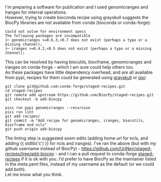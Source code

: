 I'm preparing a software for publication and I used genomicranges and Iranges for interval operations.  
However, trying to create bioconda recipe using grayskull suggests the BiocPy libraries are not available from conda (bioconda or conda-forge):

```
Could not solve for environment specs
The following packages are incompatible
├─ genomicranges >=0.6.3,<0.7 does not exist (perhaps a typo or a missing channel);
├─ iranges >=0.4.2,<0.5 does not exist (perhaps a typo or a missing channel);
```

This can be resolved by having biocutils, biocframe, genomicranges and iranges on conda-forge - which I am sure could help others too.   
As these packages have little dependency overhead, and are all available from pypi, recipes for them could be generated using [grayskull](https://github.com/conda/grayskull) or [pixi](https://github.com/conda-forge/staged-recipes?tab=readme-ov-file#generating-recipes-with-grayskull): 
```
git clone git@github.com:conda-forge/staged-recipes.git
cd staged-recipes
git remote add upstream https://github.com/BiocPy/staged-recipes.git
git checkout -b add-biocpy

pixi run pypi genomicranges --recursive
pixi run lint
git add recipes/
git commit -m "Add recipe for genomicranges, iranges, biocutils, biocframe and ncls"
git push origin add-biocpy
```
The linting step is suggested soem edits (adding home url for ncls, and adding {{ stdlib('c') }} for ncls and iranges). 
I've ran the above (but with my github username instead of BiocPy) - https://github.com/UriNeri/staged-recipes/tree/add-biocpy - and I can a pull request to conda-forge [staged-recipes](https://github.com/conda-forge/staged-recipes) if it is ok with you. I'd prefer to have BiocPy as the maintainer listed in the meta.yaml files, instead of my username as the default (or we could add both).  
Let me know what you think.
